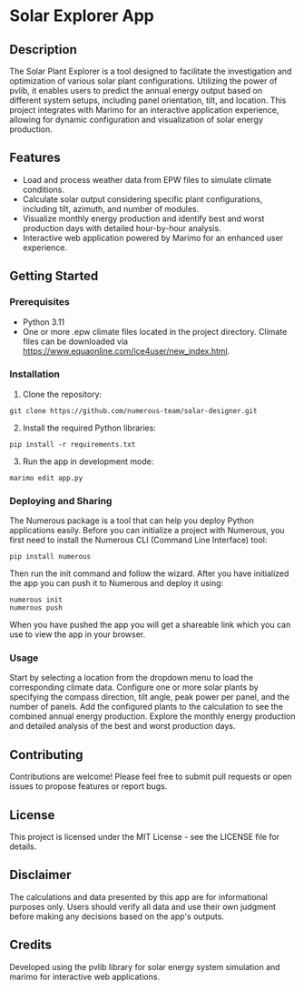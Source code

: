 # Solar Explorer App

## Description

The Solar Plant Explorer is a tool designed to facilitate the investigation and optimization of various solar plant configurations. Utilizing the power of pvlib, it enables users to predict the annual energy output based on different system setups, including panel orientation, tilt, and location. This project integrates with Marimo for an interactive application experience, allowing for dynamic configuration and visualization of solar energy production.


## Features

- Load and process weather data from EPW files to simulate climate conditions.
- Calculate solar output considering specific plant configurations, including tilt, azimuth, and number of modules.
- Visualize monthly energy production and identify best and worst production days with detailed hour-by-hour analysis.
- Interactive web application powered by Marimo for an enhanced user experience.

## Getting Started

### Prerequisites

- Python 3.11
- One or more .epw climate files located in the project directory. Climate files can be downloaded via https://www.equaonline.com/ice4user/new_index.html.

### Installation

1. Clone the repository:
```shell
git clone https://github.com/numerous-team/solar-designer.git
```

2. Install the required Python libraries:
```shell
pip install -r requirements.txt
```

3. Run the app in development mode:
```shell
marimo edit app.py
```

### Deploying and Sharing
The Numerous package is a tool that can help you deploy Python applications easily. Before you can initialize a project with Numerous, you first need to install the Numerous CLI (Command Line Interface) tool:

```shell
pip install numerous
```

Then run the init command and follow the wizard. After you have initialized the app you can push it to Numerous and deploy it using:

```shell
numerous init
numerous push
```

When you have pushed the app you will get a shareable link which you can use to view the app in your browser.

### Usage
Start by selecting a location from the dropdown menu to load the corresponding climate data.
Configure one or more solar plants by specifying the compass direction, tilt angle, peak power per panel, and the number of panels.
Add the configured plants to the calculation to see the combined annual energy production.
Explore the monthly energy production and detailed analysis of the best and worst production days.

## Contributing
Contributions are welcome! Please feel free to submit pull requests or open issues to propose features or report bugs.

## License
This project is licensed under the MIT License - see the LICENSE file for details.

## Disclaimer
The calculations and data presented by this app are for informational purposes only. Users should verify all data and use their own judgment before making any decisions based on the app's outputs.

## Credits
Developed using the pvlib library for solar energy system simulation and marimo for interactive web applications.